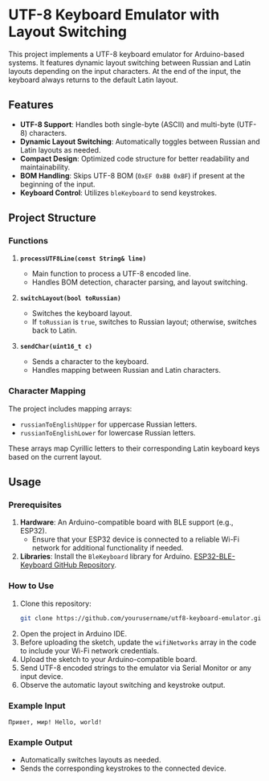 # UTF-8 Keyboard Emulator with Layout Switching

This project implements a UTF-8 keyboard emulator for Arduino-based systems. It features dynamic layout switching between Russian and Latin layouts depending on the input characters. At the end of the input, the keyboard always returns to the default Latin layout.

## Features

- **UTF-8 Support**: Handles both single-byte (ASCII) and multi-byte (UTF-8) characters.
- **Dynamic Layout Switching**: Automatically toggles between Russian and Latin layouts as needed.
- **Compact Design**: Optimized code structure for better readability and maintainability.
- **BOM Handling**: Skips UTF-8 BOM (`0xEF 0xBB 0xBF`) if present at the beginning of the input.
- **Keyboard Control**: Utilizes `bleKeyboard` to send keystrokes.

## Project Structure

### Functions

1. **`processUTF8Line(const String& line)`**
   - Main function to process a UTF-8 encoded line.
   - Handles BOM detection, character parsing, and layout switching.

2. **`switchLayout(bool toRussian)`**
   - Switches the keyboard layout.
   - If `toRussian` is `true`, switches to Russian layout; otherwise, switches back to Latin.

3. **`sendChar(uint16_t c)`**
   - Sends a character to the keyboard.
   - Handles mapping between Russian and Latin characters.

### Character Mapping

The project includes mapping arrays:
- `russianToEnglishUpper` for uppercase Russian letters.
- `russianToEnglishLower` for lowercase Russian letters.

These arrays map Cyrillic letters to their corresponding Latin keyboard keys based on the current layout.

## Usage

### Prerequisites

1. **Hardware**: An Arduino-compatible board with BLE support (e.g., ESP32).
   - Ensure that your ESP32 device is connected to a reliable Wi-Fi network for additional functionality if needed.
2. **Libraries**: Install the `BleKeyboard` library for Arduino. [ESP32-BLE-Keyboard GitHub Repository](https://github.com/T-vK/ESP32-BLE-Keyboard).

### How to Use

1. Clone this repository:
   ```bash
   git clone https://github.com/yourusername/utf8-keyboard-emulator.git
   ```
2. Open the project in Arduino IDE.
3. Before uploading the sketch, update the `wifiNetworks` array in the code to include your Wi-Fi network credentials.
4. Upload the sketch to your Arduino-compatible board.
5. Send UTF-8 encoded strings to the emulator via Serial Monitor or any input device.
6. Observe the automatic layout switching and keystroke output.

### Example Input

```plaintext
Привет, мир! Hello, world!
```

### Example Output

- Automatically switches layouts as needed.
- Sends the corresponding keystrokes to the connected device.

